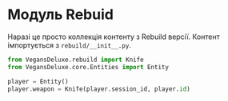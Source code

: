 # Модуль Rebuid
Наразі це просто коллекція контенту з Rebuild версії. Контент імпортується з `rebuild/__init__.py`.

```python
from VegansDeluxe.rebuild import Knife
from VegansDeluxe.core.Entities import Entity

player = Entity()
player.weapon = Knife(player.session_id, player.id)
```